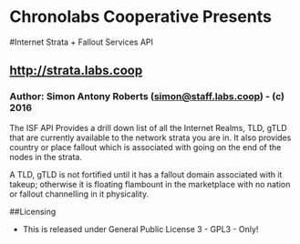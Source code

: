 # Chronolabs Cooperative Presents

#Internet Strata + Fallout Services API
## http://strata.labs.coop
### Author: Simon Antony Roberts (simon@staff.labs.coop) - (c) 2016

The ISF API Provides a drill down list of all the Internet Realms, TLD, gTLD that are currently available to the network strata you are in. It also provides country or place fallout which is associated with going on the end of the nodes in the strata.

A TLD, gTLD is not fortified until it has a fallout domain associated with it takeup; otherwise it is floating flambount in the marketplace with no nation or fallout channelling in it physicality.

##Licensing

 * This is released under General Public License 3 - GPL3 - Only!